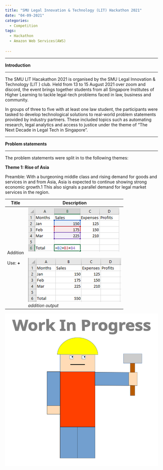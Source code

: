 ```yaml
---
title: "SMU Legal Innovation & Technology (LIT) Hackathon 2021"
date: "04-09-2021"
categories:
  - Competition
tags:
  - Hackathon
  - Amazon Web Services(AWS)

---
```


***

<strong>Introduction</strong>

***
The SMU LIT Hacakathon 2021 is organised by the SMU Legal Innovation & Technology (LIT ) club. Held from 13 to 15 August 2021 over zoom and discord, the event brings together students from all Singapore Institutes of Higher Learning to tackle legal-tech problems faced in law, business and community. 

In groups of three to five with at least one law student, the participants were tasked to develop technological solutions to real-world problem statements provided by industry partners. These included topics such as automating research, legal analytics and access to justice under the theme of “The Next Decade in Legal Tech in Singapore”.

***

<strong>Problem statements</strong>

***
The problem statements were split in to the following themes:

<strong>Theme 1: Rise of Asia</strong>

Preamble: With a burgeoning middle class and rising demand for goods and services in and from Asia, Asia is expected to continue showing strong economic growth.1 This also signals a parallel demand for legal market services in the region.

| Title     | Description |
| ----------- | ----------- |
| Addition<br><br>Use: <strong>+</strong>|![add](/assets/images/personal-excel-basics/add.png)<br><br>![add op](/assets/images/personal-excel-basics/add_op.png)<br><em>addition output</em>|

![WIP](/assets/images/common/WIP.png)